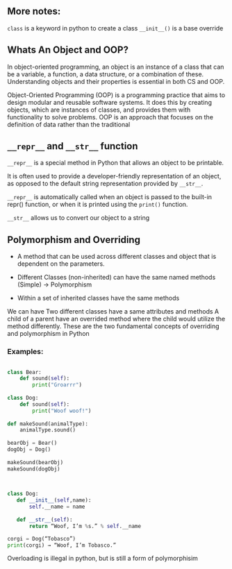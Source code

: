 
## More notes: 
```class``` is a keyword in python to create a class
```__init__()``` is a base override

## Whats An Object and OOP?

In object-oriented programming, an object is an instance of a class that can be a variable, a function, a data structure, or a combination of these. Understanding objects and their properties is essential in both CS and OOP.

Object-Oriented Programming (OOP) is a programming practice that aims to design modular and reusable software systems. It does this by creating objects, which are instances of classes, and provides them with functionality to solve problems. OOP is an approach that focuses on the definition of data rather than the traditional 

## ```__repr__``` and ```__str__``` function

```__repr__``` is a special method in Python that allows an object to be printable. 

It is often used to provide a developer-friendly representation of an object, as opposed to the default string representation provided by ```__str__```.

```__repr__``` is automatically called when an object is passed to the built-in repr() function, or when it is printed using the ```print()``` function.

```__str__``` allows us to convert our object to a string 

## Polymorphism and Overriding  

* A method that can be used across different classes and object that is dependent on the parameters.

* Different Classes (non-inherited) can have the same named methods (Simple) → Polymorphism

* Within a set of inherited classes have the same methods

We can have Two different classes have a same attributes and methods
A child of a parent have an overrided method where the child would utilize the method differently.
These are the two fundamental concepts of overriding and polymorphism in Python

### Examples:

```python

class Bear:
    def sound(self):
        print("Groarrr")
 
class Dog:
    def sound(self):
        print("Woof woof!")
 
def makeSound(animalType):
    animalType.sound()
    
bearObj = Bear()
dogObj = Dog()
 
makeSound(bearObj)
makeSound(dogObj)
   
   ```
   
 ```python
 
 class Dog:
	def __init__(self,name):
		self.__name = name
	
	def __str__(self):
		return “Woof, I’m %s.” % self.__name

corgi = Dog(“Tobasco”)
print(corgi) → “Woof, I’m Tobasco.”

```
 Overloading is illegal in python, but is still a form of polymorphisim
 




    
